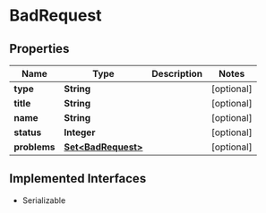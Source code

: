 

# BadRequest

## Properties

Name | Type | Description | Notes
------------ | ------------- | ------------- | -------------
**type** | **String** |  |  [optional]
**title** | **String** |  |  [optional]
**name** | **String** |  |  [optional]
**status** | **Integer** |  |  [optional]
**problems** | [**Set&lt;BadRequest&gt;**](BadRequest.md) |  |  [optional]


## Implemented Interfaces

* Serializable


